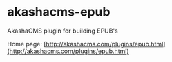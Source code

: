 # akashacms-epub
AkashaCMS plugin for building EPUB's

Home page: [http://akashacms.com/plugins/epub.html](http://akashacms.com/plugins/epub.html)
